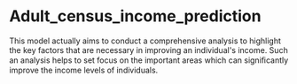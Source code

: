 # Adult_census_income_prediction
This model actually aims to conduct a comprehensive analysis to highlight the key factors that are necessary in improving an individual's income. Such an analysis helps to set focus on the important areas which can signiﬁcantly improve the income levels of individuals.
